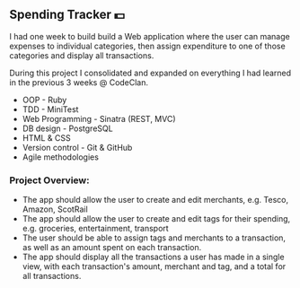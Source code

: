 ## Spending Tracker :dollar:

I had one week to build build a Web application where the user can manage expenses to individual categories, then assign expenditure to one of those categories and display all transactions.

During this project I consolidated and expanded on everything I had learned in the previous 3 weeks @ CodeClan.

* OOP - Ruby
* TDD - MiniTest
* Web Programming - Sinatra (REST, MVC)
* DB design - PostgreSQL
* HTML & CSS
* Version control - Git & GitHub
* Agile methodologies

### Project Overview:

* The app should allow the user to create and edit merchants, e.g. Tesco, Amazon, ScotRail
* The app should allow the user to create and edit tags for their spending, e.g. groceries, entertainment, transport
* The user should be able to assign tags and merchants to a transaction, as well as an amount spent on each transaction.
* The app should display all the transactions a user has made in a single view, with each transaction's amount, merchant and tag, and a total for all transactions.


